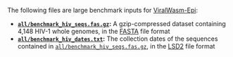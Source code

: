 The following files are large benchmark inputs for [ViralWasm-Epi](https://niema-lab.github.io/ViralWasm-Epi):

* **[`all/benchmark_hiv_seqs.fas.gz`](all/benchmark_hiv_seqs.fas.gz):** A gzip-compressed dataset containing 4,148 HIV-1 whole genomes, in the [FASTA](https://en.wikipedia.org/wiki/FASTA_format) file format
* **[`all/benchmark_hiv_dates.txt`](all/benchmark_hiv_dates.txt):** The collection dates of the sequences contained in [`all/benchmark_hiv_seqs.fas.gz`](all/benchmark_hiv_seqs.fas.gz), in the [LSD2](https://github.com/tothuhien/lsd2) file format

